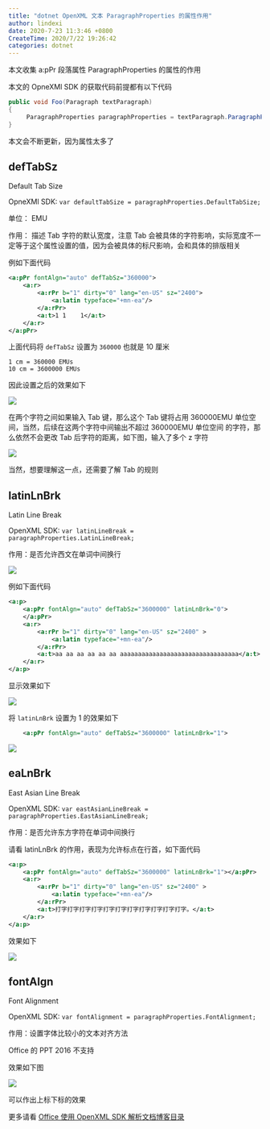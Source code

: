 ```yaml
---
title: "dotnet OpenXML 文本 ParagraphProperties 的属性作用"
author: lindexi
date: 2020-7-23 11:3:46 +0800
CreateTime: 2020/7/22 19:26:42
categories: dotnet
---
```


本文收集 a:pPr 段落属性 ParagraphProperties 的属性的作用

<!--more-->


<!-- CreateTime:2020/7/22 19:26:42 -->

本文的 OpneXMl SDK 的获取代码前提都有以下代码

```csharp
public void Foo(Paragraph textParagraph)
{
	 ParagraphProperties paragraphProperties = textParagraph.ParagraphProperties;
}
```

本文会不断更新，因为属性太多了

## defTabSz

Default Tab Size

OpneXMl SDK: `var defaultTabSize = paragraphProperties.DefaultTabSize;`

单位： EMU

作用： 描述 Tab 字符的默认宽度，注意 Tab 会被具体的字符影响，实际宽度不一定等于这个属性设置的值，因为会被具体的标尺影响，会和具体的排版相关

例如下面代码

```xml
<a:pPr fontAlgn="auto" defTabSz="360000">
	<a:r>
		<a:rPr b="1" dirty="0" lang="en-US" sz="2400">
			<a:latin typeface="+mn-ea"/>
		</a:rPr>
		<a:t>1 1	1</a:t>
	</a:r>
</a:pPr>
```

上面代码将 `defTabSz` 设置为 `360000` 也就是 10 厘米

```
1 cm = 360000 EMUs
10 cm = 3600000 EMUs
```

因此设置之后的效果如下

<!-- ![](image/dotnet OpenXML 文本 ParagraphProperties 的属性作用/dotnet OpenXML 文本 ParagraphProperties 的属性作用0.png) -->

![](http://image.acmx.xyz/lindexi%2F20207221946151234.jpg)

在两个字符之间如果输入 Tab 键，那么这个 Tab 键将占用 360000EMU 单位空间，当然，后续在这两个字符中间输出不超过 360000EMU 单位空间 的字符，那么依然不会更改 Tab 后字符的距离，如下图，输入了多个 z 字符

<!-- ![](image/dotnet OpenXML 文本 ParagraphProperties 的属性作用/dotnet OpenXML 文本 ParagraphProperties 的属性作用1.png) -->

![](http://image.acmx.xyz/lindexi%2F20207221946373419.jpg)

当然，想要理解这一点，还需要了解 Tab 的规则

## latinLnBrk

Latin Line Break

OpenXML SDK: `var latinLineBreak = paragraphProperties.LatinLineBreak;`

作用：是否允许西文在单词中间换行

<!-- ![](image/dotnet OpenXML 文本 ParagraphProperties 的属性作用/dotnet OpenXML 文本 ParagraphProperties 的属性作用2.png) -->

![](http://image.acmx.xyz/lindexi%2F20207222011476219.jpg)

例如下面代码

```xml
<a:p>
	<a:pPr fontAlgn="auto" defTabSz="3600000" latinLnBrk="0">
	</a:pPr>
	<a:r>
		<a:rPr b="1" dirty="0" lang="en-US" sz="2400" >
			<a:latin typeface="+mn-ea"/>
		</a:rPr>
		<a:t>aa aa aa aa aa aa aaaaaaaaaaaaaaaaaaaaaaaaaaaaaaaaa</a:t>
	</a:r>
</a:p>
```

显示效果如下

<!-- ![](image/dotnet OpenXML 文本 ParagraphProperties 的属性作用/dotnet OpenXML 文本 ParagraphProperties 的属性作用3.png) -->

![](http://image.acmx.xyz/lindexi%2F2020722201323813.jpg)

将 `latinLnBrk` 设置为 1 的效果如下

```xml
	<a:pPr fontAlgn="auto" defTabSz="3600000" latinLnBrk="1">
```

<!-- ![](image/dotnet OpenXML 文本 ParagraphProperties 的属性作用/dotnet OpenXML 文本 ParagraphProperties 的属性作用4.png) -->

![](http://image.acmx.xyz/lindexi%2F20207222014478714.jpg)

## eaLnBrk

East Asian Line Break

OpenXML SDK: `var eastAsianLineBreak = paragraphProperties.EastAsianLineBreak;`

作用：是否允许东方字符在单词中间换行

请看 latinLnBrk 的作用，表现为允许标点在行首，如下面代码

```xml
<a:p>
	<a:pPr fontAlgn="auto" defTabSz="3600000" latinLnBrk="1"></a:pPr>
	<a:r>
		<a:rPr b="1" dirty="0" lang="en-US" sz="2400" >
			<a:latin typeface="+mn-ea"/>
		</a:rPr>
		<a:t>打字打字打字打字打字打字打字打字打字打字打字。</a:t>
	</a:r>
</a:p>
```

效果如下

<!-- ![](image/dotnet OpenXML 文本 ParagraphProperties 的属性作用/dotnet OpenXML 文本 ParagraphProperties 的属性作用5.png) -->

![](http://image.acmx.xyz/lindexi%2F20207222017553918.jpg)


## fontAlgn

Font Alignment

OpenXML SDK: `var fontAlignment = paragraphProperties.FontAlignment;`

作用：设置字体比较小的文本对齐方法

Office 的 PPT 2016 不支持

效果如下图

<!-- ![](image/dotnet OpenXML 文本 ParagraphProperties 的属性作用/dotnet OpenXML 文本 ParagraphProperties 的属性作用6.png) -->

![](http://image.acmx.xyz/lindexi%2F2020722202183697.jpg)

可以作出上标下标的效果


更多请看 [Office 使用 OpenXML SDK 解析文档博客目录](https://blog.lindexi.com/post/Office-%E4%BD%BF%E7%94%A8-OpenXML-SDK-%E8%A7%A3%E6%9E%90%E6%96%87%E6%A1%A3%E5%8D%9A%E5%AE%A2%E7%9B%AE%E5%BD%95.html )


